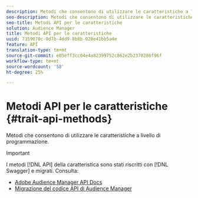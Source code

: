 ```yaml
---
description: Metodi che consentono di utilizzare le caratteristiche a livello di programmazione.
seo-description: Metodi che consentono di utilizzare le caratteristiche a livello di programmazione.
seo-title: Metodi API per le caratteristiche
solution: Audience Manager
title: Metodi API per le caratteristiche
uuid: 7359070c-0d7b-4dd9-8b8b-028e41bb5a4e
feature: API
translation-type: tm+mt
source-git-commit: e05eff3cc04e4a82399752c862e2b2370286f96f
workflow-type: tm+mt
source-wordcount: '58'
ht-degree: 25%

---
```



# Metodi API per le caratteristiche {#trait-api-methods}

Metodi che consentono di utilizzare le caratteristiche a livello di programmazione.

>[!IMPORTANT]
>
>I metodi [!DNL API] della caratteristica sono stati riscritti con [!DNL Swagger] e migrati. Consulta:
>
>* [Adobe Audience Manager API Docs](https://bank.demdex.com/portal/swagger/index.html)
>* [Migrazione del codice API di Audience Manager](../../api/api-swagger-migration.md)